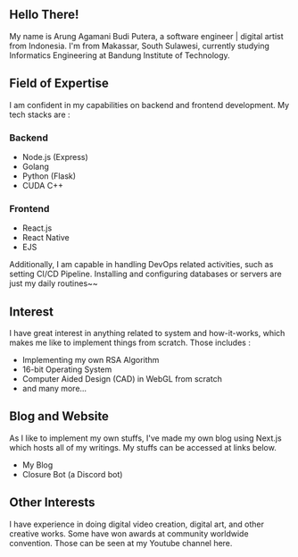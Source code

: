 ## Hello There!

My name is Arung Agamani Budi Putera, a software engineer | digital artist from Indonesia. I'm from Makassar, South Sulawesi, currently studying Informatics Engineering at Bandung Institute of Technology.

## Field of Expertise

I am confident in my capabilities on backend and frontend development. My tech stacks are :

### Backend

- Node.js (Express)
- Golang
- Python (Flask)
- CUDA C++

### Frontend

- React.js
- React Native
- EJS

Additionally, I am capable in handling DevOps related activities, such as setting CI/CD Pipeline. Installing and configuring databases or servers are just my daily routines~~

## Interest

I have great interest in anything related to system and how-it-works, which makes me like to implement things from scratch. Those includes :

- Implementing my own RSA Algorithm
- 16-bit Operating System
- Computer Aided Design (CAD) in WebGL from scratch
- and many more...

## Blog and Website

As I like to implement my own stuffs, I've made my own blog using Next.js which hosts all of my writings. My stuffs can be accessed at links below.

- My Blog
- Closure Bot (a Discord bot)

## Other Interests

I have experience in doing digital video creation, digital art, and other creative works. Some have won awards at community worldwide convention. Those can be seen at my Youtube channel here.
